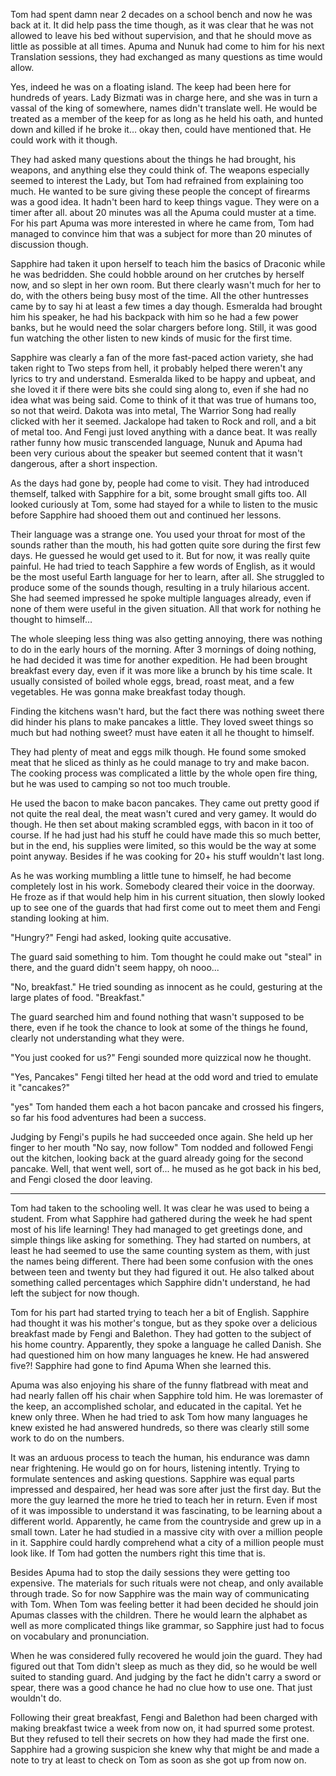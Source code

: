 

Tom had spent damn near 2 decades on a school bench and now he was back at it. It did help pass the time though, as it was clear that he was not allowed to leave his bed without supervision, and that he should move as little as possible at all times. Apuma and Nunuk had come to him for his next Translation sessions, they had exchanged as many questions as time would allow.

Yes, indeed he was on a floating island. The keep had been here for hundreds of years. Lady Bizmati was in charge here, and she was in turn a vassal of the king of somewhere, names didn't translate well. He would be treated as a member of the keep for as long as he held his oath, and hunted down and killed if he broke it… okay then, could have mentioned that. He could work with it though.

They had asked many questions about the things he had brought, his weapons, and anything else they could think of. The weapons especially seemed to interest the Lady, but Tom had refrained from explaining too much. He wanted to be sure giving these people the concept of firearms was a good idea. It hadn't been hard to keep things vague. They were on a timer after all. about 20 minutes was all the Apuma could muster at a time. For his part Apuma was more interested in where he came from, Tom had managed to convince him that was a subject for more than 20 minutes of discussion though.

Sapphire had taken it upon herself to teach him the basics of Draconic while he was bedridden. She could hobble around on her crutches by herself now, and so slept in her own room. But there clearly wasn't much for her to do, with the others being busy most of the time. All the other huntresses came by to say hi at least a few times a day though. Esmeralda had brought him his speaker, he had his backpack with him so he had a few power banks, but he would need the solar chargers before long. Still, it was good fun watching the other listen to new kinds of music for the first time.

Sapphire was clearly a fan of the more fast-paced action variety, she had taken right to Two steps from hell, it probably helped there weren't any lyrics to try and understand. Esmeralda liked to be happy and upbeat, and she loved it if there were bits she could sing along to, even if she had no idea what was being said. Come to think of it that was true of humans too, so not that weird. Dakota was into metal, The Warrior Song had really clicked with her it seemed. Jackalope had taken to Rock and roll, and a bit of metal too. And Fengi just loved anything with a dance beat. It was really rather funny how music transcended language, Nunuk and Apuma had been very curious about the speaker but seemed content that it wasn't dangerous, after a short inspection.

As the days had gone by, people had come to visit. They had introduced themself, talked with Sapphire for a bit, some brought small gifts too. All looked curiously at Tom, some had stayed for a while to listen to the music before Sapphire had shooed them out and continued her lessons.

Their language was a strange one. You used your throat for most of the sounds rather than the mouth, his had gotten quite sore during the first few days. He guessed he would get used to it. But for now, it was really quite painful. He had tried to teach Sapphire a few words of English, as it would be the most useful Earth language for her to learn, after all. She struggled to produce some of the sounds though, resulting in a truly hilarious accent. She had seemed impressed he spoke multiple languages already, even if none of them were useful in the given situation. All that work for nothing he thought to himself…

The whole sleeping less thing was also getting annoying, there was nothing to do in the early hours of the morning. After 3 mornings of doing nothing, he had decided it was time for another expedition. He had been brought breakfast every day, even if it was more like a brunch by his time scale. It usually consisted of boiled whole eggs, bread, roast meat, and a few vegetables. He was gonna make breakfast today though.

Finding the kitchens wasn't hard, but the fact there was nothing sweet there did hinder his plans to make pancakes a little. They loved sweet things so much but had nothing sweet? must have eaten it all he thought to himself.

They had plenty of meat and eggs milk though. He found some smoked meat that he sliced as thinly as he could manage to try and make bacon. The cooking process was complicated a little by the whole open fire thing, but he was used to camping so not too much trouble.

He used the bacon to make bacon pancakes. They came out pretty good if not quite the real deal, the meat wasn't cured and very gamey. It would do though. He then set about making scrambled eggs, with bacon in it too of course. If he had just had his stuff he could have made this so much better, but in the end, his supplies were limited, so this would be the way at some point anyway. Besides if he was cooking for 20+ his stuff wouldn't last long.

As he was working mumbling a little tune to himself, he had become completely lost in his work. Somebody cleared their voice in the doorway. He froze as if that would help him in his current situation, then slowly looked up to see one of the guards that had first come out to meet them and Fengi standing looking at him.

"Hungry?" Fengi had asked, looking quite accusative.

The guard said something to him. Tom thought he could make out "steal" in there, and the guard didn't seem happy, oh nooo...

"No, breakfast." He tried sounding as innocent as he could, gesturing at the large plates of food. "Breakfast."

The guard searched him and found nothing that wasn't supposed to be there, even if he took the chance to look at some of the things he found, clearly not understanding what they were.

"You just cooked for us?" Fengi sounded more quizzical now he thought.

"Yes, Pancakes" Fengi tilted her head at the odd word  and tried to emulate it "cancakes?"

"yes" Tom handed them each a hot bacon pancake and crossed his fingers, so far his food adventures had been a success.

Judging by Fengi's pupils he had succeeded once again. She held up her finger to her mouth "No say, now follow" Tom nodded and followed Fengi out the kitchen, looking back at the guard already going for the second pancake. Well, that went well, sort of... he mused as he got back in his bed, and Fengi closed the door leaving.

***

Tom had taken to the schooling well. It was clear he was used to being a student. From what Sapphire had gathered during the week he had spent most of his life learning! They had managed to get greetings done, and simple things like asking for something. They had started on numbers, at least he had seemed to use the same counting system as them, with just the names being different. There had been some confusion with the ones between teen and twenty but they had figured it out. He also talked about something called percentages which Sapphire didn't understand, he had left the subject for now though.

Tom for his part had started trying to teach her a bit of English. Sapphire had thought it was his mother's tongue, but as they spoke over a delicious breakfast made by Fengi and Balethon. They had gotten to the subject of his home country. Apparently, they spoke a language he called Danish. She had questioned him on how many languages he knew. He had answered five?! Sapphire had gone to find Apuma When she learned this.

Apuma was also enjoying his share of the funny flatbread with meat and had nearly fallen off his chair when Sapphire told him. He was loremaster of the keep, an accomplished scholar, and educated in the capital. Yet he knew only three. When he had tried to ask Tom how many languages he knew existed he had answered hundreds, so there was clearly still some work to do on the numbers.

It was an arduous process to teach the human, his endurance was damn near frightening. He would go on for hours, listening intently. Trying to formulate sentences and asking questions. Sapphire was equal parts impressed and despaired, her head was sore after just the first day. But the more the guy learned the more he tried to teach her in return. Even if most of it was impossible to understand it was fascinating, to be learning about a different world. Apparently, he came from the countryside and grew up in a small town. Later he had studied in a massive city with over a million people in it. Sapphire could hardly comprehend what a city of a million people must look like. If Tom had gotten the numbers right this time that is.

Besides Apuma had to stop the daily sessions they were getting too expensive. The materials for such rituals were not cheap, and only available through trade. So for now Sapphire was the main way of communicating with Tom. When Tom was feeling better it had been decided he should join Apumas classes with the children. There he would learn the alphabet as well as more complicated things like grammar, so Sapphire just had to focus on vocabulary and pronunciation.

When he was considered fully recovered he would join the guard. They had figured out that Tom didn't sleep as much as they did, so he would be well suited to standing guard. And judging by the fact he didn't carry a sword or spear, there was a good chance he had no clue how to use one. That just wouldn't do.

Following their great breakfast, Fengi and Balethon had been charged with making breakfast twice a week from now on, it had spurred some protest. But they refused to tell their secrets on how they had made the first one. Sapphire had a growing suspicion she knew why that might be and made a note to try at least to check on Tom as soon as she got up from now on.